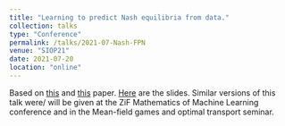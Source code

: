 ```yaml
---
title: "Learning to predict Nash equilibria from data."
collection: talks
type: "Conference"
permalink: /talks/2021-07-Nash-FPN
venue: "SIOP21"
date: 2021-07-20
location: "online"
---
```


Based on [this](https://danielmckenzie.github.io/publication/2021-06-NFPN) and [this](https://danielmckenzie.github.io/publication/2021-03-FPN) paper. [Here](./files/Nash_FPNs_Slides.pdf) are the slides. Similar versions of this talk were/ will be given at the ZiF Mathematics of Machine Learning conference and in the Mean-field games and optimal transport seminar.  
